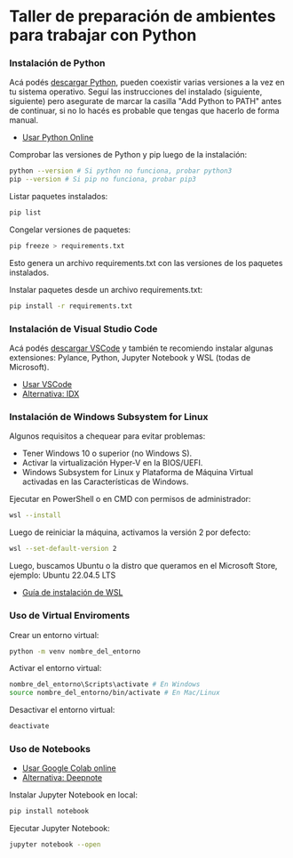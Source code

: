 # Taller de preparación de ambientes para trabajar con Python

### Instalación de Python
Acá podés [descargar Python](https://www.python.org/downloads/), pueden coexistir varias versiones a la vez en tu sistema operativo. Seguí las instrucciones del instalado (siguiente, siguiente) pero asegurate de marcar la casilla "Add Python to PATH" antes de continuar, si no lo hacés es probable que tengas que hacerlo de forma manual.

- [Usar Python Online](https:///www.online-python.com)

Comprobar las versiones de Python y pip luego de la instalación:
  ```bash
  python --version # Si python no funciona, probar python3
  pip --version # Si pip no funciona, probar pip3
  ```

Listar paquetes instalados:
  ```bash
  pip list
  ```

Congelar versiones de paquetes:
  ```bash
  pip freeze > requirements.txt
  ```

Esto genera un archivo requirements.txt con las versiones de los paquetes instalados.

Instalar paquetes desde un archivo requirements.txt:
  ```bash
  pip install -r requirements.txt
  ```

### Instalación de Visual Studio Code
Acá podés [descargar VSCode](https://code.visualstudio.com/download) y también te recomiendo instalar algunas extensiones: Pylance, Python, Jupyter Notebook y WSL (todas de Microsoft).

- [Usar VSCode](https://vscode.dev/)
- [Alternativa: IDX](https://idx.google.com/)


### Instalación de Windows Subsystem for Linux
Algunos requisitos a chequear para evitar problemas:
- Tener Windows 10 o superior (no Windows S).
- Activar la virtualización Hyper-V en la BIOS/UEFI.
- Windows Subsystem for Linux y Plataforma de Máquina Virtual activadas en las Características de Windows.

Ejecutar en PowerShell o en CMD con permisos de administrador:
  ```bash
  wsl --install
  ```

Luego de reiniciar la máquina, activamos la versión 2 por defecto:
  ```bash
  wsl --set-default-version 2
  ```

Luego, buscamos Ubuntu o la distro que queramos en el Microsoft Store, ejemplo: Ubuntu 22.04.5 LTS

- [Guía de instalación de WSL](https://learn.microsoft.com/es-es/windows/wsl/install)


### Uso de Virtual Enviroments

Crear un entorno virtual:
  ```bash
  python -m venv nombre_del_entorno
  ```

Activar el entorno virtual:

  ```bash
  nombre_del_entorno\Scripts\activate # En Windows
  source nombre_del_entorno/bin/activate # En Mac/Linux
  ```

Desactivar el entorno virtual:
  ```bash
  deactivate
  ```

### Uso de Notebooks
- [Usar Google Colab online](https://colab.google/)
- [Alternativa: Deepnote](https://deepnote.com/)

Instalar Jupyter Notebook en local:
  ```bash
  pip install notebook
  ```

Ejecutar Jupyter Notebook:
  ```bash
  jupyter notebook --open
  ```

